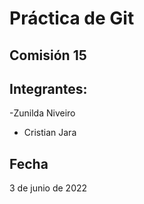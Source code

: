 # Práctica de Git

## Comisión 15

## Integrantes:
-Zunilda  Niveiro
- Cristian Jara

## Fecha

3 de junio de 2022
